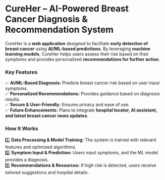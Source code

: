 # **CureHer – AI-Powered Breast Cancer Diagnosis & Recommendation System**  

CureHer is a **web application** designed to facilitate **early detection of breast cancer** using **AI/ML-based predictions**. By leveraging **machine learning models**, CureHer helps users assess their risk based on their symptoms and provides personalized **recommendations for further action**.  

### **Key Features**  
✅ **AI/ML-Based Diagnosis:** Predicts breast cancer risk based on user-input symptoms.  
✅ **Personalized Recommendations:** Provides guidance based on diagnosis results.  
✅ **Secure & User-Friendly:** Ensures privacy and ease of use.  
✅ **Future Enhancements:** Plans to integrate **hospital locator, AI assistant, and latest breast cancer news updates**.  

### **How It Works**  
1️⃣ **Data Processing & Model Training:** The system is trained with relevant features and optimized algorithms.  
2️⃣ **Symptom Input & Prediction:** Users input symptoms, and the ML model provides a diagnosis.  
3️⃣ **Recommendations & Resources:** If high risk is detected, users receive tailored suggestions and hospital details.  

